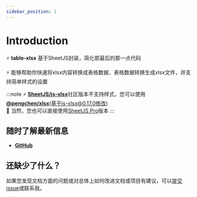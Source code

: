 ```yaml
---
sidebar_position: 1
---
```


# Introduction

⚡ **table-xlsx** 基于SheetJS封装，简化那最后的那一点代码

⚡ 能够帮助你快速将xlsx内容转换成表格数据、表格数据转换生成xlsx文件，并支持简单样式的设置  


:::note
⚡️ [**SheetJS/js-xlsx**](https://github.com/SheetJS/sheetjs)社区版本不支持样式，您可以使用[**@pengchen/xlsx**](https://github.com/PengChen96/sheetjs)(基于js-xlsx@0.17.0修改)  
💸 当然，您也可以直接使用[SheetJS Pro](https://sheetjs.com/pro)版本
:::

## 随时了解最新信息

- **[GitHub](https://github.com/PengChen96/table-xlsx)**

## 还缺少了什么？

如果您发现文档方面的问题或对总体上如何改进文档或项目有建议，可以[提交 issue](https://github.com/PengChen96/table-xlsx/issues)或联系我。

